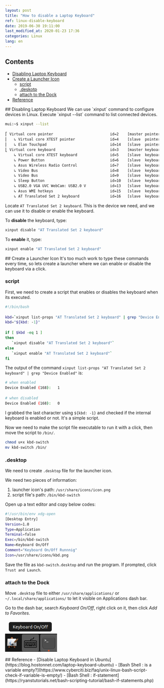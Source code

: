 ```yaml
---
layout: post
title: "How to disable a Laptop Keyboard"
ref: linux-disable-keyboard
date: 2019-06-30 19:11:00
last_modified_at: 2020-01-23 17:36
categories: Linux
lang: en
---
```


## Contents
- [Disabling Laptop Keyboard](#disable)
- [Create a Launcher Icon](#launcher)
  * [script](#script)
  * [.deskotp](#desktop)
  * [attach to the Dock](#dock)
- [Reference](#ref)

<div class="divider"></div>
## Disabling Laptop Keyboard <a id="disable"></a>
We can use `xinput` command to configure devices in Linux. 
Execute `xinput --list` command to list connected devices.

```bash
mui:~$ xinput --list

⎡ Virtual core pointer                          id=2    [master pointer  (3)]
⎜   ↳ Virtual core XTEST pointer                id=4    [slave  pointer  (2)]
⎜   ↳ Elan Touchpad                             id=14   [slave  pointer  (2)]
⎣ Virtual core keyboard                         id=3    [master keyboard (2)]
    ↳ Virtual core XTEST keyboard               id=5    [slave  keyboard (3)]
    ↳ Power Button                              id=6    [slave  keyboard (3)]
    ↳ Asus Wireless Radio Control               id=7    [slave  keyboard (3)]
    ↳ Video Bus                                 id=8    [slave  keyboard (3)]
    ↳ Video Bus                                 id=9    [slave  keyboard (3)]
    ↳ Sleep Button                              id=10   [slave  keyboard (3)]
    ↳ USB2.0 VGA UVC WebCam: USB2.0 V           id=13   [slave  keyboard (3)]
    ↳ Asus WMI hotkeys                          id=15   [slave  keyboard (3)]
    ↳ AT Translated Set 2 keyboard              id=16   [slave  keyboard (3)]
```

Locate `AT Translated Set 2 keyboard`. This is the device we need, and we can use it to disable or enable the keyboard.

To **disable** the keyboard, type:
```bash
xinput disable "AT Translated Set 2 keyboard"
```

To **enable** it, type:
```bash
xinput enable "AT Translated Set 2 keyboard"
```

<div class="divider"></div>
## Create a Launcher Icon <a id="launcher"></a>
It's too much work to type these commands every time, so lets create a launcher where we can enable or disable the keyboard via a click.

### script <a id="script"></a>

First, we need to create a script that enables or disables the keyboard when its executed.

```bash
#!/bin/bash

kbd=`xinput list-props "AT Translated Set 2 keyboard" | grep "Device Enabled"`
kbd="${kbd: -1}"

if [ $kbd -eq 1 ]
then
   `xinput disable "AT Translated Set 2 keyboard"`
else
   `xinput enable "AT Translated Set 2 keyboard"`
fi
```

The output of the command `xinput list-props "AT Translated Set 2 keyboard" | grep "Device Enabled"` is:

```bash
# when enabled
Device Enabled (168):   1

# when disabled
Device Enabled (168):   0
```

I grabbed the last character using `${kbd: -1}` and checked if the internal keyboard is enabled or not.
It's a simple script.


Now we need to make the script file executable to run it with a click, then move
the script to `/bin/`.

```bash
chmod u+x kbd-switch
mv kbd-switch /bin/
```

### .desktop <a id="desktop"></a>
We need to create `.desktop` file for the launcher icon.

We need two pieces of information:
1. launcher icon's path: `/usr/share/icons/icon.png`
2. script file's path: `/bin/kbd-switch`

Open up a text editor and copy below codes:

```bash
#!/usr/bin/env xdg-open
[Desktop Entry]
Version=1.0
Type=Application
Terminal=false
Exec=/bin/kbd-switch
Name=Keyboard On/Off
Comment="Keyboard On/Off Runnnig"
Icon=/usr/share/icons/kbd.png
```

Save the file as `kbd-switch.desktop` and run the program.
If prompted, click `Trust and Launch`.

### attach to the Dock <a id="dock"></a>
Move `.desktop` file to either `/usr/share/applications/` or `~/.local/share/applications/` to let it visible on Applications dash bar.

Go to the dash bar, search *Keyboard On/Off*, right click on it, then click *Add to Favorites*.

![dock image](/assets/images/linux/how-to/disable-keyboard/dock.png)

<div class="divider"></div>
## Reference <a id="ref"></a>
- [Disable Laptop Keyboard in Ubuntu](https://blog.hostonnet.com/laptop-keyboard-ubuntu)
- [Bash Shell : is a variable empty?](https://www.cyberciti.biz/faq/unix-linux-bash-script-check-if-variable-is-empty/)
- [Bash Shell : if-statement](https://ryanstutorials.net/bash-scripting-tutorial/bash-if-statements.php)
